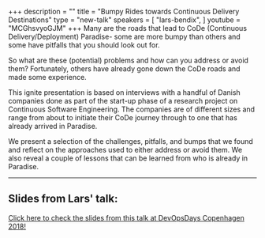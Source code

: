 +++
description = ""
title = "Bumpy Rides towards Continuous Delivery Destinations"
type = "new-talk"
speakers = [
        "lars-bendix",
]
youtube = "MCGhsvyoGJM"
+++
Many are the roads that lead to CoDe (Continuous Delivery/Deployment) Paradise- some are more bumpy than others and some have pitfalls that you should look out for.

So what are these (potential) problems and how can you address or avoid them? Fortunately, others have already gone down the CoDe roads and made some experience.

This ignite presentation is based on interviews with a handful of Danish companies done as part of the start-up phase of a research project on Continuous Software Engineering. The companies are of different sizes and range from about to initiate their CoDe journey through to one that has already arrived in Paradise.

We present a selection of the challenges, pitfalls, and bumps that we found and reflect on the approaches used to either address or avoid them. We also reveal a couple of lessons that can be learned from who is already in Paradise.

<hr>

<h2>Slides from Lars' talk:</h2>

[Click here to check the slides from this talk at DevOpsDays Copenhagen 2018!](https://drive.google.com/open?id=1yJwPrdb3KVaHTQlvhV8F-q0Dh68yT4Kq)